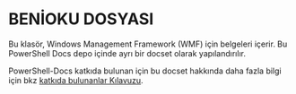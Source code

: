 # <a name="readme"></a>BENİOKU DOSYASI

Bu klasör, Windows Management Framework (WMF) için belgeleri içerir.
Bu PowerShell Docs depo içinde ayrı bir docset olarak yapılandırılır.

PowerShell-Docs katkıda bulunan için bu docset hakkında daha fazla bilgi için bkz [katkıda bulunanlar Kılavuzu](https://github.com/PowerShell/PowerShell-Docs/blob/staging/CONTRIBUTING.md).